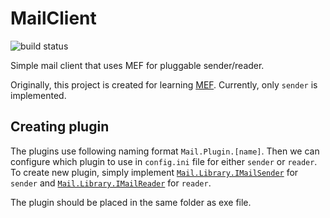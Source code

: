 # MailClient

![build status](https://fakhrulhilal.visualstudio.com/_apis/public/build/definitions/550a8968-7ff6-4dbe-8e2a-f186fa7f2c26/3/badge)

Simple mail client that uses MEF for pluggable sender/reader. 

Originally, this project is created for learning [MEF](https://docs.microsoft.com/en-us/dotnet/framework/mef/). Currently, only `sender` is implemented.

## Creating plugin

The plugins use following naming format `Mail.Plugin.[name]`. Then we can configure which plugin to use in `config.ini` file for either `sender` or `reader`. To create new plugin, simply implement [`Mail.Library.IMailSender`](Mail.Library/IMailSender.cs) for `sender` and [`Mail.Library.IMailReader`](Mail.Library/IMailReader.cs) for `reader`.

The plugin should be placed in the same folder as exe file.

